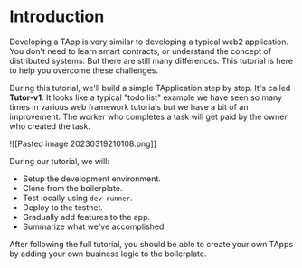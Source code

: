 # Introduction
Developing a TApp is very similar to developing a typical web2 application. You don't need to learn smart contracts, or understand the concept of distributed systems. But there are still many differences. This tutorial is here to help you overcome these challenges. 

During this tutorial, we'll build a simple TApplication step by step. It's called **Tutor-v1**. It looks like a typical "todo list" example we have seen so many times in various web framework tutorials but we have a bit of an improvement. The worker who completes a task will get paid by the owner who created the task. 

![[Pasted image 20230319210108.png]]

During our tutorial, we will:

- Setup the development environment. 
- Clone from the boilerplate. 
- Test locally using `dev-runner`.
- Deploy to the testnet.
- Gradually add features to the app.
- Summarize what we've accomplished.

After following the full tutorial, you should be able to create your own TApps by adding your own business logic to the boilerplate. 



